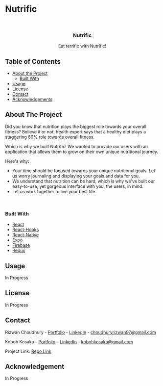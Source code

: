 # Nutrific

<br>
<!--
<p align="center">
  <a href="https://github.com/othneildrew/Best-README-Template">
    <img src="images/logo.png" alt="click me to go to a demo vid on youtube" width="80" height="80">
  </a>
  -->

  <h3 align="center">
    <strong>Nutrific</strong>
  </h3>

  <p align="center">
    Eat terrific with Nutrific!
    <br />
<!--
    <a href="https://github.com/othneildrew/Best-README-Template">View Demo (click me to go to a demo vid on youtube)</a>
    -->
  </p>
</p>

<!--
*** - [Getting Started](#getting-started)
*** - [Prerequisites](#prerequisites)
*** - [Installation](#installation)
-->

<!-- TABLE OF CONTENTS -->

## Table of Contents

- [About the Project](#about-the-project)
  - [Built With](#built-with)
- [Usage](#usage)
- [License](#license)
- [Contact](#contact)
- [Acknowledgements](#acknowledgements)

<!-- ABOUT THE PROJECT -->

## About The Project

Did you know that nutrition plays the biggest role towards your overall fitness? Believe it or not, health expert says that a healthy diet plays a staggering 80% role towards overall fitness.

Which is why we built Nutrific! We wanted to provide our users with an application that allows them to grow on their own unique nutritional journey.

Here's why:

- Your time should be focused towards your unique nutritional goals. Let us worry journaling and displaying your goals and data for you.
- We understand that nutrition can be hard, which is why we've built our easy-to-use, yet gorgeous interface with you, the users, in mind.
- Let us work together to live your best life.

<br>

### Built With

- [React](https://reactjs.org/)
- [React-Hooks](https://reactjs.org/docs/hooks-intro.html)
- [React-Native](https://reactnative.dev/)
- [Expo](https://expo.io/)
- [Firebase](https://firebase.google.com/)
- [Redux](https://redux.js.org/)

<!-- USAGE -->

## Usage

In Progress

<!-- LICENSE -->

## License

In Progress

<!-- CONTACT -->

## Contact

Rizwan Choudhury - [Portfolio](https://rizwanchoudhury.com/) - [LinkedIn](https://www.linkedin.com/in/rizwan-choudhury/) - choudhuryrizwan97@gmail.com

Koboh Kosaka - [Portfolio](https://www.kokosaka.com/) - [LinkedIn](https://www.linkedin.com/in/kokosaka/) - kobohkosaka@gmail.com

Project Link: [Repo Link](https://github.com/nutrific/nutrific-client)

<!-- ACKNOWLEDGEMENT -->

## Acknowledgement

In Progress
